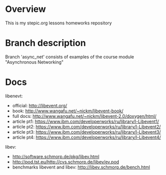 # Overview
This is my stepic.org lessons homeworks repository

# Branch description
Branch 'async_net' consists of examples of the course module "Asynchronous Networking"

# Docs

libenevt:
* official: http://libevent.org/
* book: http://www.wangafu.net/~nickm/libevent-book/
* full docs: http://www.wangafu.net/~nickm/libevent-2.0/doxygen/html/
* article pt1: https://www.ibm.com/developerworks/ru/library/l-Libevent1/
* article pt2: https://www.ibm.com/developerworks/ru/library/l-Libevent2/
* article pt3: https://www.ibm.com/developerworks/ru/library/l-Libevent3/
* article pt4: https://www.ibm.com/developerworks/ru/library/l-Libevent4/

libev:
* http://software.schmorp.de/pkg/libev.html
* http://pod.tst.eu/http://cvs.schmorp.de/libev/ev.pod
* benchmarks libevent and libev: http://libev.schmorp.de/bench.html
